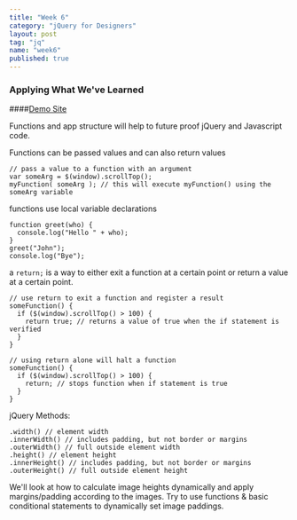 ```yaml
---
title: "Week 6"
category: "jQuery for Designers"
layout: post
tag: "jq"
name: "week6"
published: true
---
```


### Applying What We've Learned

####[Demo Site](media/jq4.zip)


Functions and app structure will help to future proof jQuery and Javascript code.

Functions can be passed values and can also return values

    // pass a value to a function with an argument
    var someArg = $(window).scrollTop();
    myFunction( someArg ); // this will execute myFunction() using the someArg variable

functions use local variable declarations

    function greet(who) {
      console.log("Hello " + who);
    }
    greet("John");
    console.log("Bye");

a `return;` is a way to either exit a function at a certain point or return a value at a certain point.

    // use return to exit a function and register a result
    someFunction() {
      if ($(window).scrollTop() > 100) {
        return true; // returns a value of true when the if statement is verified
      }
    }

    // using return alone will halt a function
    someFunction() {
      if ($(window).scrollTop() > 100) {
        return; // stops function when if statement is true
      }
    }


jQuery Methods:

    .width() // element width
    .innerWidth() // includes padding, but not border or margins
    .outerWidth() // full outside element width
    .height() // element height
    .innerHeight() // includes padding, but not border or margins
    .outerHeight() // full outside element height

We'll look at how to calculate image heights dynamically and apply margins/padding according to the images. Try to use functions & basic conditional statements to dynamically set image paddings.

